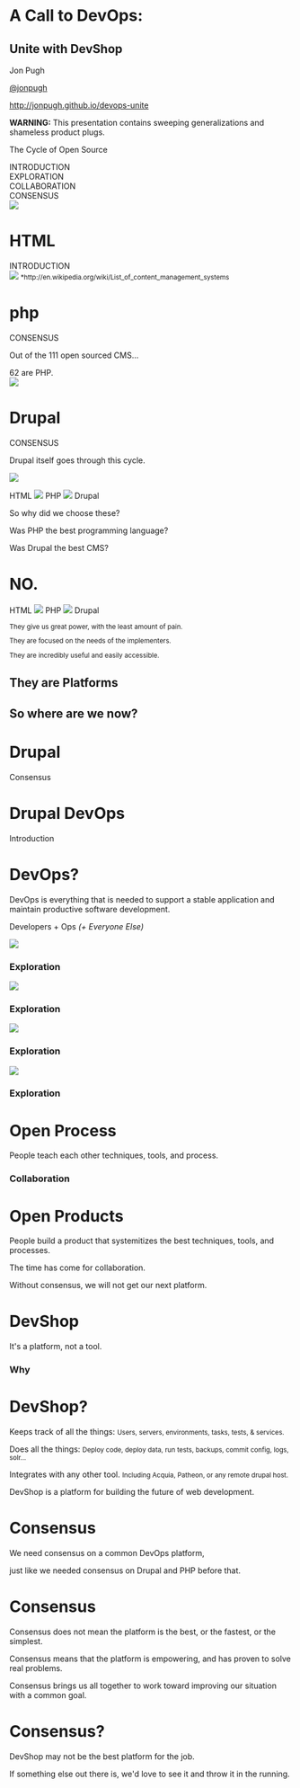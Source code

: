 A Call to DevOps:
=================

Unite with DevShop
------------------

Jon Pugh

[@jonpugh](http://twitter.com/jonpugh)

http://jonpugh.github.io/devops-unite



<div class="fragment">
  <strong>WARNING:</strong>
  This presentation contains sweeping generalizations and shameless product plugs.
</div>



The Cycle of Open Source



<div class="fragment">
  INTRODUCTION
</div>
<div class="fragment">
    EXPLORATION
</div>
<div class="fragment">
    COLLABORATION
</div>
<div class="fragment">
    CONSENSUS
</div>
<div class="fragment" id='cycle'>
  <img src="img/reset.png">
</div>



HTML
====

<div class="fragment">
  INTRODUCTION
</div>



<img src="img/HTML-PHP.png" class='full'>
<small>
*http://en.wikipedia.org/wiki/List_of_content_management_systems
</small>



php
===

<div class="fragment">
  CONSENSUS
</div>



Out of the 111 open sourced CMS...
<div class='fragment'>62 are PHP.</div>



<img src="img/PHP-DRUPAL.png" class='full'>




Drupal
===

<div class="fragment">
  CONSENSUS
</div>






Drupal itself goes through this cycle.



<img src="img/Drupal-Drupal.png" class='full'>



HTML <img src="img/arrow.png"> PHP <img src="img/arrow.png"> Drupal

So why did we choose these?

<p class='fragment'>Was PHP the best programming language?
<p class='fragment'>Was Drupal the best CMS?

 <h1 class="fragment">NO.</h1>



HTML <img src="img/arrow.png"> PHP <img src="img/arrow.png"> Drupal
<small>
<p class="fragment">
  They give us great power, with the least amount of pain.
</p>
<p class="fragment">
  They are focused on the needs of the implementers.
</p>
<p class="fragment">
  They are incredibly useful and easily accessible.
</p>
</small>

<h2 class="fragment">They are Platforms</h2>



## So where are we now?



# Drupal

Consensus



# Drupal DevOps

Introduction



# DevOps?
DevOps is everything that is needed to support a stable application and maintain productive software development.

Developers + Ops <em class='fragment'>(+ Everyone Else)</em>



<img src='img/DEVOPS.png' class='full'>



### Exploration
<img src='img/github-drupal-vagrant.png' class='full'>



### Exploration
<img src='img/github-drupal-jenkins.png' class='full'>



### Exploration
<img src='img/drupalcon-la-devops.png'>



### Exploration

# Open Process

People teach each other techniques, tools, and process.



### Collaboration

# Open Products

People build a product that systemitizes the best techniques, tools, and processes.



The time has come for collaboration.

Without consensus, we will not get our next platform.



# DevShop

It's a platform, not a tool.



### Why
# DevShop?

Keeps track of all the things:
<small>Users, servers, environments, tasks, tests, & services.</small>

Does all the things:
<small>Deploy code, deploy data, run tests, backups, commit config, logs, solr...</small>

Integrates with any other tool.
<small>Including Acquia, Patheon, or any remote drupal host.</small>

DevShop is a platform for building the future of web development.



# Consensus

We need consensus on a common DevOps platform,

just like we needed consensus on Drupal and PHP before that.



# Consensus

Consensus does not mean the platform is the best, or the fastest, or the simplest.

Consensus means that the platform is empowering, and has proven to solve real problems.

Consensus brings us all together to work toward improving our situation with a common goal.


# Consensus?

DevShop may not be the best platform for the job.

If something else out there is, we'd love to see it and throw it in the running.


